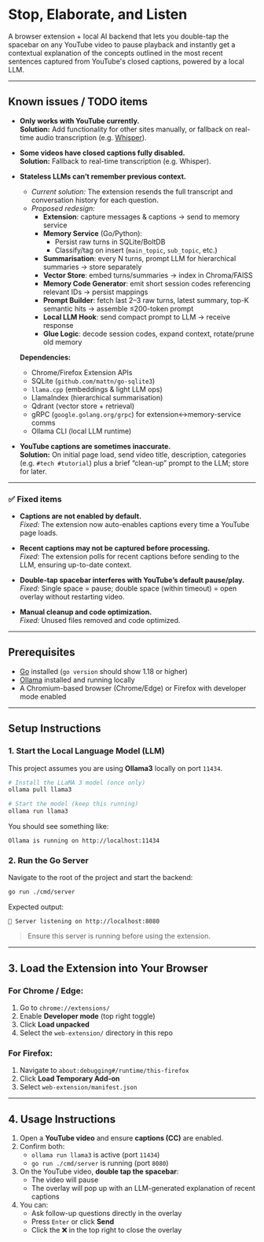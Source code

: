 # Stop, Elaborate, and Listen

A browser extension + local AI backend that lets you double-tap the spacebar on any YouTube video to pause playback and instantly get a contextual explanation of the concepts outlined in the most recent sentences captured from YouTube's closed captions, powered by a local LLM.

---

## Known issues / TODO items

- **Only works with YouTube currently.**  
  **Solution:** Add functionality for other sites manually, or fallback on real-time audio transcription (e.g. [Whisper](https://github.com/openai/whisper)).

- **Some videos have closed captions fully disabled.**  
  **Solution:** Fallback to real-time transcription (e.g. Whisper).

- **Stateless LLMs can’t remember previous context.**  
  - *Current solution:* The extension resends the full transcript and conversation history for each question.
  - *Proposed redesign:*  
    - **Extension**: capture messages & captions → send to memory service  
    - **Memory Service** (Go/Python):  
      - Persist raw turns in SQLite/BoltDB  
      - Classify/tag on insert (`main_topic`, `sub_topic`, etc.)  
    - **Summarisation**: every N turns, prompt LLM for hierarchical summaries → store separately  
    - **Vector Store**: embed turns/summaries → index in Chroma/FAISS  
    - **Memory Code Generator**: emit short session codes referencing relevant IDs → persist mappings  
    - **Prompt Builder**: fetch last 2–3 raw turns, latest summary, top-K semantic hits → assemble ≤200-token prompt  
    - **Local LLM Hook**: send compact prompt to LLM → receive response  
    - **Glue Logic**: decode session codes, expand context, rotate/prune old memory  

  **Dependencies:**  
  - Chrome/Firefox Extension APIs  
  - SQLite (`github.com/mattn/go-sqlite3`)  
  - `llama.cpp` (embeddings & light LLM ops)  
  - LlamaIndex (hierarchical summarisation)  
  - Qdrant (vector store + retrieval)  
  - gRPC (`google.golang.org/grpc`) for extension↔memory-service comms  
  - Ollama CLI (local LLM runtime)

- **YouTube captions are sometimes inaccurate.**  
  **Solution:** On initial page load, send video title, description, categories (e.g. `#tech #tutorial`) plus a brief “clean-up” prompt to the LLM; store for later.

---

### ✅ Fixed items

- **Captions are not enabled by default.**  
  *Fixed:* The extension now auto-enables captions every time a YouTube page loads.

- **Recent captions may not be captured before processing.**  
  *Fixed:* The extension polls for recent captions before sending to the LLM, ensuring up-to-date context.

- **Double-tap spacebar interferes with YouTube’s default pause/play.**  
  *Fixed:* Single space = pause; double space (within timeout) = open overlay without restarting video.

- **Manual cleanup and code optimization.**  
  *Fixed:* Unused files removed and code optimized.

---

## Prerequisites

- [Go](https://go.dev/dl/) installed (`go version` should show 1.18 or higher)
- [Ollama](https://ollama.com/download) installed and running locally
- A Chromium-based browser (Chrome/Edge) or Firefox with developer mode enabled

---

## Setup Instructions

### 1. Start the Local Language Model (LLM)

This project assumes you are using **Ollama3** locally on port `11434`.

```bash
# Install the LLaMA 3 model (once only)
ollama pull llama3

# Start the model (keep this running)
ollama run llama3
```

You should see something like:

```
Ollama is running on http://localhost:11434
```

### 2. Run the Go Server

Navigate to the root of the project and start the backend:

```bash
go run ./cmd/server
```

Expected output:

```
🚀 Server listening on http://localhost:8080
```

> Ensure this server is running before using the extension.

---

## 3. Load the Extension into Your Browser

### For Chrome / Edge:

1. Go to `chrome://extensions/`
2. Enable **Developer mode** (top right toggle)
3. Click **Load unpacked**
4. Select the `web-extension/` directory in this repo

### For Firefox:

1. Navigate to `about:debugging#/runtime/this-firefox`
2. Click **Load Temporary Add-on**
3. Select `web-extension/manifest.json`

---

## 4. Usage Instructions

1. Open a **YouTube video** and ensure **captions (CC)** are enabled.
2. Confirm both:
   - `ollama run llama3` is active (port `11434`)
   - `go run ./cmd/server` is running (port `8080`)
3. On the YouTube video, **double tap the spacebar**:
   - The video will pause
   - The overlay will pop up with an LLM-generated explanation of recent captions
4. You can:
   - Ask follow-up questions directly in the overlay
   - Press `Enter` or click **Send**
   - Click the ❌ in the top right to close the overlay

